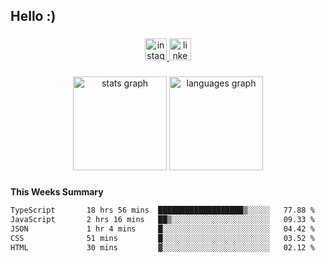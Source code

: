 <h2 align="left">Hello :)</h2>

###

<div align="center">
  <a href="https://www.instagram.com/sebi.klaus/" target="_blank">
    <img src="https://img.shields.io/static/v1?message=Instagram&logo=instagram&label=&color=E4405F&logoColor=white&labelColor=&style=for-the-badge" height="35" alt="instagram logo"  />
  </a>
  <a href="https://www.linkedin.com/in/sebastian-klaus-3aa64720b/" target="_blank">
    <img src="https://img.shields.io/static/v1?message=LinkedIn&logo=linkedin&label=&color=0077B5&logoColor=white&labelColor=&style=for-the-badge" height="35" alt="linkedin logo"  />
  </a>
</div>

###

<div align="center">
  <img src="https://github-readme-stats.vercel.app/api?username=IYourSunshineI&hide_title=false&hide_rank=false&show_icons=true&include_all_commits=true&count_private=true&disable_animations=false&theme=dracula&locale=en&hide_border=false&order=1" height="150" alt="stats graph"  />
  <img src="https://github-readme-stats.vercel.app/api/top-langs?username=IYourSunshineI&locale=en&hide_title=false&layout=compact&card_width=320&langs_count=5&theme=dracula&hide_border=false&order=2" height="150" alt="languages graph"  />
</div>

###

**This Weeks Summary**
<!--START_SECTION:waka-->

```txt
TypeScript       18 hrs 56 mins  ███████████████████▒░░░░░   77.88 %
JavaScript       2 hrs 16 mins   ██▒░░░░░░░░░░░░░░░░░░░░░░   09.33 %
JSON             1 hr 4 mins     █░░░░░░░░░░░░░░░░░░░░░░░░   04.42 %
CSS              51 mins         █░░░░░░░░░░░░░░░░░░░░░░░░   03.52 %
HTML             30 mins         ▓░░░░░░░░░░░░░░░░░░░░░░░░   02.12 %
```

<!--END_SECTION:waka-->
